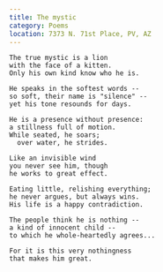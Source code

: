 ```yaml
---
title: The mystic
category: Poems
location: 7373 N. 71st Place, PV, AZ
---
```


    The true mystic is a lion
    with the face of a kitten.
    Only his own kind know who he is.

    He speaks in the softest words --
    so soft, their name is "silence" --
    yet his tone resounds for days.

    He is a presence without presence:
    a stillness full of motion.
    While seated, he soars;
      over water, he strides.

    Like an invisible wind
    you never see him, though
    he works to great effect.

    Eating little, relishing everything;
    he never argues, but always wins.
    His life is a happy contradiction.

    The people think he is nothing --
    a kind of innocent child --
    to which he whole-heartedly agrees...

    For it is this very nothingness
    that makes him great.


